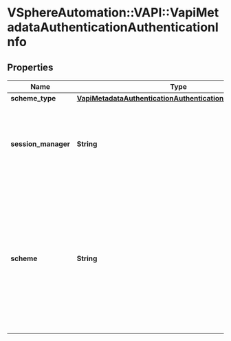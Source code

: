 # VSphereAutomation::VAPI::VapiMetadataAuthenticationAuthenticationInfo

## Properties
Name | Type | Description | Notes
------------ | ------------- | ------------- | -------------
**scheme_type** | [**VapiMetadataAuthenticationAuthenticationInfoSchemeType**](VapiMetadataAuthenticationAuthenticationInfoSchemeType.md) |  | [optional] 
**session_manager** | **String** | In a session aware authentication scheme, a session manager is required that supports {@code create}, {@code delete} and {@code keepAlive} {@term operations}. The fully qualified {@term service} name of the session manager is provided in {@link AuthenticationInfo#sessionManager} {@term field}. This {@term service} is responsible for handling sessions. | [optional] 
**scheme** | **String** | String identifier of the authentication scheme. &lt;p&gt; Following are the supported authentication schemes by the infrastructure: &lt;ul&gt; &lt;li&gt;The identifier {@code vapi.std.security.saml_hok_token} for SAML holder of key token based authentication mechanism. &lt;/li&gt; &lt;li&gt;The identifier {@code com.vmware.vapi.std.security.bearer_token} for SAML bearer token based authentication mechanism. &lt;/li&gt; &lt;li&gt;The identifier {@code com.vmware.vapi.std.security.session_id} for session based authentication mechanism. &lt;/li&gt; &lt;li&gt;The identifier {@code com.vmware.vapi.std.security.user_pass} for username and password based authentication mechanism. &lt;/li&gt; &lt;/ul&gt; | [optional] 


